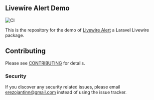 ## Livewire Alert Demo

![CI](https://github.com/jantinnerezo/livewire-alert-demo/workflows/CI/badge.svg)

This is the repository for the demo of [Livewire Alert](https://github.com/jantinnerezo/livewire-alert) a Laravel Livewire package.

## Contributing

Please see [CONTRIBUTING](CONTRIBUTING.md) for details.

### Security

If you discover any security related issues, please email erezojantinn@gmail.com instead of using the issue tracker.
